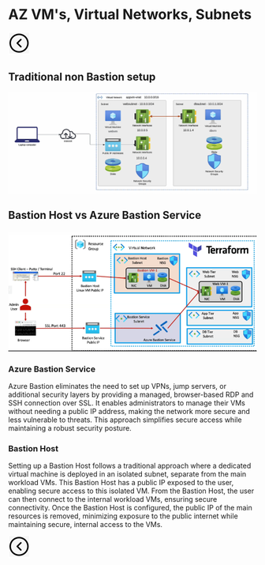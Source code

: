 # AZ VM's, Virtual Networks, Subnets
[<img src="../images/back.png">](../README.md)

## Traditional non Bastion setup

<img title="Subnet segregation and Multiple Network Interfaces" alt="Alt text" src="images/multiple-nic.png">

## Bastion Host vs Azure Bastion Service

<img title="Bastion Host vs Azure Bastion Service" alt="Alt text" src="images/bastion.png">

### Azure Bastion Service
Azure Bastion eliminates the need to set up VPNs, jump servers, or additional security layers by providing a managed, browser-based RDP and SSH connection over SSL. It enables administrators to manage their VMs without needing a public IP address, making the network more secure and less vulnerable to threats. This approach simplifies secure access while maintaining a robust security posture.

### Bastion Host
Setting up a Bastion Host follows a traditional approach where a dedicated virtual machine is deployed in an isolated subnet, separate from the main workload VMs. This Bastion Host has a public IP exposed to the user, enabling secure access to this isolated VM. From the Bastion Host, the user can then connect to the internal workload VMs, ensuring secure connectivity. Once the Bastion Host is configured, the public IP of the main resources is removed, minimizing exposure to the public internet while maintaining secure, internal access to the VMs.


[<img src="../images/back.png">](../README.md)